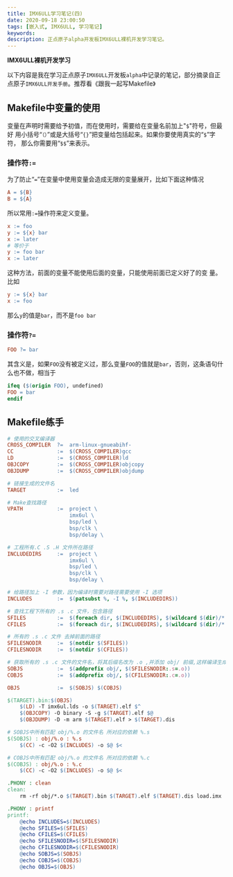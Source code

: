 ```yaml
---
title: IMX6ULL学习笔记(四)
date: 2020-09-18 23:00:50
tags: [嵌入式, IMX6ULL, 学习笔记]
keywords:
description: 正点原子alpha开发板IMX6ULL裸机开发学习笔记。
---
```


**IMX6ULL裸机开发学习**

以下内容是我在学习正点原子`IMX6ULL`开发板`alpha`中记录的笔记，部分摘录自正点原子`IMX6ULL开发手册`。推荐看《跟我一起写Makefile》

## Makefile中变量的使用

变量在声明时需要给予初值，而在使用时，需要给在变量名前加上"`$`"符号，但最好
用小括号“`（）`”或是大括号“`{}`”把变量给包括起来。如果你要使用真实的“`$`”字符，
那么你需要用“`$$`”来表示。 

<!--more--> 

### 操作符`:=`

为了防止“`=`”在变量中使用变量会造成无限的变量展开，比如下面这种情况  

```makefile
A = ${B}
B = ${A}
```

所以常用`:=`操作符来定义变量。  

```makefile
x := foo
y := ${x} bar
x := later
# 等价于
y := foo bar
x := later
```

这种方法，前面的变量不能使用后面的变量，只能使用前面已定义好了的变
量。  比如

```makefile
y := ${x} bar
x := foo
```

那么`y`的值是`bar`，而不是`foo bar`

### 操作符`?=`

```makefile
FOO ?= bar
```

其含义是，如果`FOO`没有被定义过，那么变量`FOO`的值就是`bar`，否则，这条语句什么也不做，相当于  

```makefile
ifeq ($(origin FOO), undefined)
FOO = bar
endif
```

## Makefile练手

```makefile
# 使用的交叉编译器
CROSS_COMPILER 	?= 	arm-linux-gnueabihf-
CC 				:= 	$(CROSS_COMPILER)gcc
LD 				:= 	$(CROSS_COMPILER)ld
OBJCOPY 		:= 	$(CROSS_COMPILER)objcopy
OBJDUMP 		:= 	$(CROSS_COMPILER)objdump

# 链接生成的文件名
TARGET 			:= 	led

# Make查找路径
VPATH 			:=	project \
					imx6ul \
					bsp/led \
					bsp/clk \
					bsp/delay \

# 工程所有.C .S .H 文件所在路径
INCLUDEDIRS 	:= 	project \
					imx6ul \
					bsp/led \
					bsp/clk \
					bsp/delay \

# 给路径加上 -I 参数，因为编译时需要对路径需要使用 -I 选项
INCLUDES 		:=	$(patsubst %, -I %, $(INCLUDEDIRS))

# 查找工程下所有的 .s .c 文件，包含路径
SFILES 			:= 	$(foreach dir, $(INCLUDEDIRS), $(wildcard $(dir)/*.s))
CFILES 			:= 	$(foreach dir, $(INCLUDEDIRS), $(wildcard $(dir)/*.c))

# 所有的 .s .c 文件 去掉前面的路径
SFILESNODIR		:= 	$(notdir $(SFILES))
CFILESNODIR		:= 	$(notdir $(CFILES))

# 获取所有的 .s .c 文件的文件名，将其后缀名改为 .o ,并添加 obj/ 前缀,这样编译生成的.o文件就会放置到 obj文件夹下
SOBJS			:= 	$(addprefix obj/, $(SFILESNODIR:.s=.o))
COBJS			:= 	$(addprefix obj/, $(CFILESNODIR:.c=.o))

OBJS 			:=  $(SOBJS) $(COBJS)

$(TARGET).bin:$(OBJS)
	$(LD) -T imx6ul.lds -o $(TARGET).elf $^
	$(OBJCOPY) -O binary -S -g $(TARGET).elf $@
	$(OBJDUMP) -D -m arm $(TARGET).elf > $(TARGET).dis

# SOBJS中所有匹配 obj/%.o 的文件名 所对应的依赖 %.s
$(SOBJS) : obj/%.o : %.s
	$(CC) -c -O2 $(INCLUDES) -o $@ $< 

# COBJS中所有匹配 obj/%.o 的文件名 所对应的依赖 %.c
$(COBJS) : obj/%.o : %.c
	$(CC) -c -O2 $(INCLUDES) -o $@ $<

.PHONY : clean
clean:
	rm -rf obj/*.o $(TARGET).bin $(TARGET).elf $(TARGET).dis load.imx

.PHONY : printf
printf:
	@echo INCLUDES=$(INCLUDES)
	@echo SFILES=$(SFILES)
	@echo CFILES=$(CFILES)
	@echo SFILESNODIR=$(SFILESNODIR)
	@echo CFILESNODIR=$(CFILESNODIR)
	@echo SOBJS=$(SOBJS)
	@echo COBJS=$(COBJS)
	@echo OBJS=$(OBJS)
```

